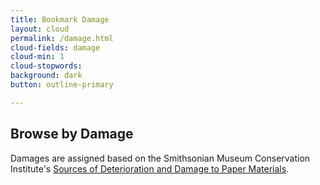 ```yaml
---
title: Bookmark Damage
layout: cloud
permalink: /damage.html
cloud-fields: damage
cloud-min: 1
cloud-stopwords:
background: dark
button: outline-primary

---
```

## Browse by Damage
Damages are assigned based on the Smithsonian Museum Conservation Institute's [Sources of Deterioration and Damage to Paper Materials](https://mci.si.edu/sources-deterioration-and-damage-paper-materials).
